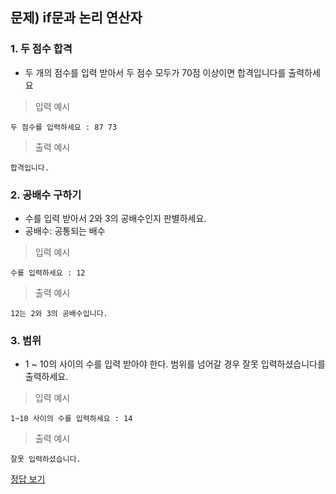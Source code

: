 ## 문제) if문과 논리 연산자

### 1. 두 점수 합격

* 두 개의 점수를 입력 받아서 두 점수 모두가 70점 이상이면 합격입니다를 출력하세요
 
> 입력 예시

```
두 점수를 입력하세요 : 87 73
```

> 출력 예시

```
합격입니다.
```

### 2. 공배수 구하기 
* 수를 입력 받아서 2와 3의 공배수인지 판별하세요.
* 공배수: 공통되는 배수

> 입력 예시

```
수를 입력하세요 : 12
```

> 출력 예시

```
12는 2와 3의 공배수입니다.
```


### 3. 범위

* 1  ~ 10의 사이의 수를 입력 받아야 한다. 범위를 넘어갈 경우 잘못 입력하셨습니다를 출력하세요.


> 입력 예시

```
1~10 사이의 수를 입력하세요 : 14
```

> 출력 예시

```
잘못 입력하셨습니다.
```

[정답 보기](quiz02.py)


